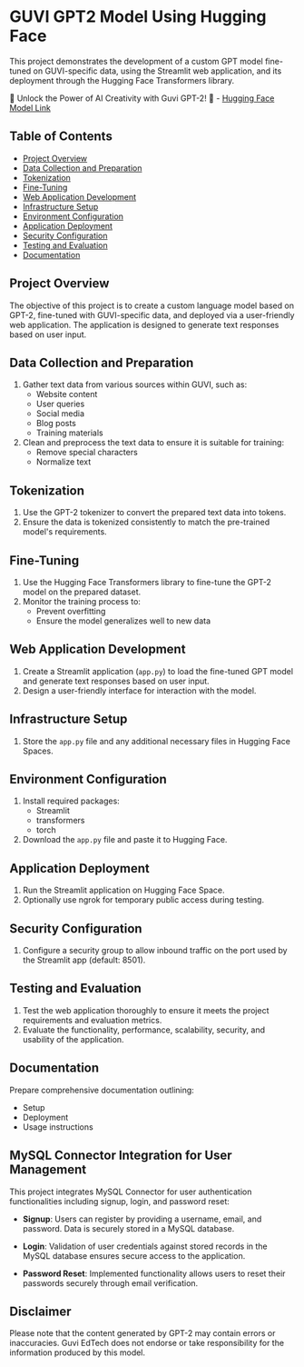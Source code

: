 # GUVI GPT2 Model Using Hugging Face

This project demonstrates the development of a custom GPT model fine-tuned on GUVI-specific data, using the Streamlit web application, and its deployment through the Hugging Face Transformers library.

🌟 Unlock the Power of AI Creativity with Guvi GPT-2! 🚀 - [Hugging Face Model Link](https://huggingface.co/spaces/TpsNandhini/Guvi_GPT2)

## Table of Contents
- [Project Overview](#project-overview)
- [Data Collection and Preparation](#data-collection-and-preparation)
- [Tokenization](#tokenization)
- [Fine-Tuning](#fine-tuning)
- [Web Application Development](#web-application-development)
- [Infrastructure Setup](#infrastructure-setup)
- [Environment Configuration](#environment-configuration)
- [Application Deployment](#application-deployment)
- [Security Configuration](#security-configuration)
- [Testing and Evaluation](#testing-and-evaluation)
- [Documentation](#documentation)

## Project Overview
The objective of this project is to create a custom language model based on GPT-2, fine-tuned with GUVI-specific data, and deployed via a user-friendly web application. The application is designed to generate text responses based on user input.

## Data Collection and Preparation
1. Gather text data from various sources within GUVI, such as:
   - Website content
   - User queries
   - Social media
   - Blog posts
   - Training materials
2. Clean and preprocess the text data to ensure it is suitable for training:
   - Remove special characters
   - Normalize text

## Tokenization
1. Use the GPT-2 tokenizer to convert the prepared text data into tokens.
2. Ensure the data is tokenized consistently to match the pre-trained model's requirements.

## Fine-Tuning
1. Use the Hugging Face Transformers library to fine-tune the GPT-2 model on the prepared dataset.
2. Monitor the training process to:
   - Prevent overfitting
   - Ensure the model generalizes well to new data

## Web Application Development
1. Create a Streamlit application (`app.py`) to load the fine-tuned GPT model and generate text responses based on user input.
2. Design a user-friendly interface for interaction with the model.

## Infrastructure Setup
1. Store the `app.py` file and any additional necessary files in Hugging Face Spaces.

## Environment Configuration
1. Install required packages:
   - Streamlit
   - transformers
   - torch
2. Download the `app.py` file and paste it to Hugging Face.

## Application Deployment
1. Run the Streamlit application on Hugging Face Space.
2. Optionally use ngrok for temporary public access during testing.

## Security Configuration
1. Configure a security group to allow inbound traffic on the port used by the Streamlit app (default: 8501).

## Testing and Evaluation
1. Test the web application thoroughly to ensure it meets the project requirements and evaluation metrics.
2. Evaluate the functionality, performance, scalability, security, and usability of the application.

## Documentation
Prepare comprehensive documentation outlining:
   - Setup
   - Deployment
   - Usage instructions

## MySQL Connector Integration for User Management
This project integrates MySQL Connector for user authentication functionalities including signup, login, and password reset:

- **Signup**: Users can register by providing a username, email, and password. Data is securely stored in a MySQL database.
  
- **Login**: Validation of user credentials against stored records in the MySQL database ensures secure access to the application.
  
- **Password Reset**: Implemented functionality allows users to reset their passwords securely through email verification.

## Disclaimer
Please note that the content generated by GPT-2 may contain errors or inaccuracies. Guvi EdTech does not endorse or take responsibility for the information produced by this model.
